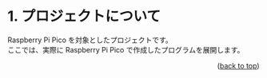 <a name="readme-top"></a>

<!-- ABOUT THE PROJECT -->

# 1. プロジェクトについて

Raspberry Pi Pico を対象としたプロジェクトです。  
ここでは、実際に Raspberry Pi Pico で作成したプログラムを展開します。

<p align="right">(<a href="#readme-top">back to top</a>)</p>
